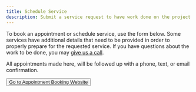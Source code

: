 ```yaml
---
title: Schedule Service
description: Submit a service request to have work done on the project of your choosing
---
```


To book an appointment or schedule service, use the form below. Some services have additional details that 
need to be provided in order to properly prepare for the requested service. If you have questions about 
the work to be done, you may <a href="tel:(334) 595-9690">give us a call</a>.

All appointments made here, will be followed up with a phone, text, or email confirmation.

<p class="text-center">
<button class="btn btn-warning">
<a href="https://square.site/book/L1VAAW55MM5GS/robinson-handy-and-technology-services-llc" target="_blank">
Go to Appointment Booking Website
</a>
</button>
<p>